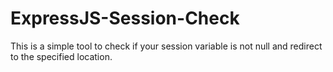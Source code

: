# ExpressJS-Session-Check
This is a simple tool to check if your session variable is not null and redirect to the specified location.
